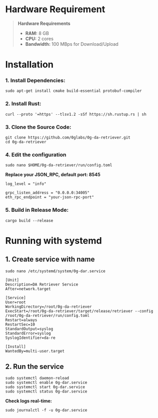 
# Hardware Requirement
> **Hardware Requirements**
> 
> - **RAM:** 8 GB
> - **CPU:** 2 cores
> - **Bandwidth:** 100 MBps for Download/Upload


# Installation

### 1. Install Dependencies:
```sudo apt-get update
sudo apt-get install cmake build-essential protobuf-compiler
```
### 2. Install Rust:
```
curl --proto '=https' --tlsv1.2 -sSf https://sh.rustup.rs | sh
```
### 3. Clone the Source Code:
```
git clone https://github.com/0glabs/0g-da-retriever.git
cd 0g-da-retriever
```
### 4. Edit the configuration 

```
sudo nano $HOME/0g-da-retriever/run/config.toml
```
**Replace your JSON_RPC, default port: 8545** 

```
log_level = "info"

grpc_listen_address = "0.0.0.0:34005"
eth_rpc_endpoint = "your-json-rpc-port"
```

### 5. Build in Release Mode:
```
cargo build --release
```
# Running with systemd
## 1. Create service with name
```
sudo nano /etc/systemd/system/0g-dar.service
```

```
[Unit]
Description=DA Retriever Service
After=network.target

[Service]
User=root
WorkingDirectory=/root/0g-da-retriever
ExecStart=/root/0g-da-retriever/target/release/retriever --config /root/0g-da-retriever/run/config.toml
Restart=always
RestartSec=10
StandardOutput=syslog
StandardError=syslog
SyslogIdentifier=da-re

[Install]
WantedBy=multi-user.target
```

## 2. Run the service

```
sudo systemctl daemon-reload
sudo systemctl enable 0g-dar.service
sudo systemctl start 0g-dar.service
sudo systemctl status 0g-dar.service
```

**Check logs real-time:**

```sudo journalctl -f -u 0g-dar.service```

